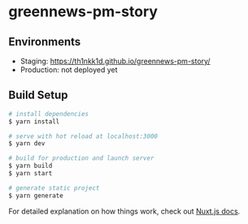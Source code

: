 # greennews-pm-story

## Environments

- Staging: https://th1nkk1d.github.io/greennews-pm-story/
- Production: not deployed yet

## Build Setup

```bash
# install dependencies
$ yarn install

# serve with hot reload at localhost:3000
$ yarn dev

# build for production and launch server
$ yarn build
$ yarn start

# generate static project
$ yarn generate
```

For detailed explanation on how things work, check out [Nuxt.js docs](https://nuxtjs.org).
